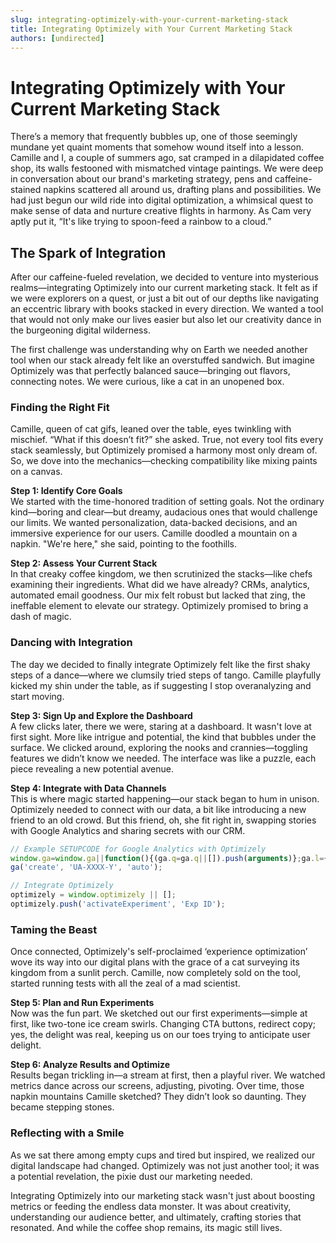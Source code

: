 ```yaml
---
slug: integrating-optimizely-with-your-current-marketing-stack
title: Integrating Optimizely with Your Current Marketing Stack
authors: [undirected]
---
```



# Integrating Optimizely with Your Current Marketing Stack

There’s a memory that frequently bubbles up, one of those seemingly mundane yet quaint moments that somehow wound itself into a lesson. Camille and I, a couple of summers ago, sat cramped in a dilapidated coffee shop, its walls festooned with mismatched vintage paintings. We were deep in conversation about our brand's marketing strategy, pens and caffeine-stained napkins scattered all around us, drafting plans and possibilities. We had just begun our wild ride into digital optimization, a whimsical quest to make sense of data and nurture creative flights in harmony. As Cam very aptly put it, “It's like trying to spoon-feed a rainbow to a cloud.”

## The Spark of Integration

After our caffeine-fueled revelation, we decided to venture into mysterious realms—integrating Optimizely into our current marketing stack. It felt as if we were explorers on a quest, or just a bit out of our depths like navigating an eccentric library with books stacked in every direction. We wanted a tool that would not only make our lives easier but also let our creativity dance in the burgeoning digital wilderness.

The first challenge was understanding why on Earth we needed another tool when our stack already felt like an overstuffed sandwich. But imagine Optimizely was that perfectly balanced sauce—bringing out flavors, connecting notes. We were curious, like a cat in an unopened box.

### Finding the Right Fit

Camille, queen of cat gifs, leaned over the table, eyes twinkling with mischief. “What if this doesn’t fit?” she asked. True, not every tool fits every stack seamlessly, but Optimizely promised a harmony most only dream of. So, we dove into the mechanics—checking compatibility like mixing paints on a canvas.

**Step 1: Identify Core Goals**  
We started with the time-honored tradition of setting goals. Not the ordinary kind—boring and clear—but dreamy, audacious ones that would challenge our limits. We wanted personalization, data-backed decisions, and an immersive experience for our users. Camille doodled a mountain on a napkin. "We're here," she said, pointing to the foothills.

**Step 2: Assess Your Current Stack**  
In that creaky coffee kingdom, we then scrutinized the stacks—like chefs examining their ingredients. What did we have already? CRMs, analytics, automated email goodness. Our mix felt robust but lacked that zing, the ineffable element to elevate our strategy. Optimizely promised to bring a dash of magic.

### Dancing with Integration

The day we decided to finally integrate Optimizely felt like the first shaky steps of a dance—where we clumsily tried steps of tango. Camille playfully kicked my shin under the table, as if suggesting I stop overanalyzing and start moving.

**Step 3: Sign Up and Explore the Dashboard**  
A few clicks later, there we were, staring at a dashboard. It wasn't love at first sight. More like intrigue and potential, the kind that bubbles under the surface. We clicked around, exploring the nooks and crannies—toggling features we didn’t know we needed. The interface was like a puzzle, each piece revealing a new potential avenue.

**Step 4: Integrate with Data Channels**  
This is where magic started happening—our stack began to hum in unison. Optimizely needed to connect with our data, a bit like introducing a new friend to an old crowd. But this friend, oh, she fit right in, swapping stories with Google Analytics and sharing secrets with our CRM.

```javascript
// Example SETUPCODE for Google Analytics with Optimizely
window.ga=window.ga||function(){(ga.q=ga.q||[]).push(arguments)};ga.l=+new Date;
ga('create', 'UA-XXXX-Y', 'auto');

// Integrate Optimizely
optimizely = window.optimizely || [];
optimizely.push('activateExperiment', 'Exp ID');
```

### Taming the Beast

Once connected, Optimizely's self-proclaimed ‘experience optimization’ wove its way into our digital plans with the grace of a cat surveying its kingdom from a sunlit perch. Camille, now completely sold on the tool, started running tests with all the zeal of a mad scientist.

**Step 5: Plan and Run Experiments**  
Now was the fun part. We sketched out our first experiments—simple at first, like two-tone ice cream swirls. Changing CTA buttons, redirect copy; yes, the delight was real, keeping us on our toes trying to anticipate user delight.

**Step 6: Analyze Results and Optimize**  
Results began trickling in—a stream at first, then a playful river. We watched metrics dance across our screens, adjusting, pivoting. Over time, those napkin mountains Camille sketched? They didn’t look so daunting. They became stepping stones. 

### Reflecting with a Smile

As we sat there among empty cups and tired but inspired, we realized our digital landscape had changed. Optimizely was not just another tool; it was a potential revelation, the pixie dust our marketing needed.

Integrating Optimizely into our marketing stack wasn't just about boosting metrics or feeding the endless data monster. It was about creativity, understanding our audience better, and ultimately, crafting stories that resonated. And while the coffee shop remains, its magic still lives.